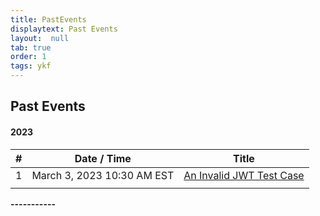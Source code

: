 ```yaml
---
title: PastEvents
displaytext: Past Events
layout:  null
tab: true
order: 1
tags: ykf
---
```


## Past Events


#### 2023 

| # | Date / Time |  Title | 
| -------- | -------- | ----------- | 
| 1 | March 3, 2023 10:30 AM EST | [An Invalid JWT Test Case](https://www.meetup.com/owasp-waterloo-meetup-group/events/291912145/) | 
|  | |  | 


**-----------**


